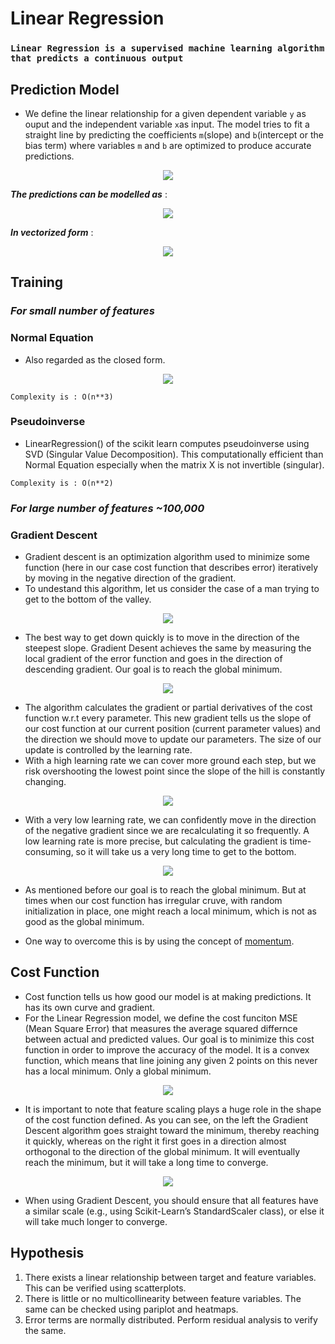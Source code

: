 # Linear Regression
### `Linear Regression is a supervised machine learning algorithm that predicts a continuous output`

## Prediction Model
* We define the linear relationship for a given dependent variable `y` as ouput and the independent variable `x`as input. The model tries to fit a straight line by predicting the coefficients `m`(slope) and `b`(intercept or the bias term) where variables `m` and `b` are optimized to produce accurate predictions.
<p align='center'>
  <img src="https://github.com/NvsYashwanth/Sales-prediction/blob/master/assets/simple%20regression.png">
</p>

***The predictions can be modelled as*** :
<p align='center'>
  <img src='https://github.com/NvsYashwanth/Sales-prediction/blob/master/assets/general%20pred.png'>
</p>

***In vectorized form*** :
<p align='center'>
  <img src='https://github.com/NvsYashwanth/Sales-prediction/blob/master/assets/general%20vector%20pred.png'>
</p>

## Training
### ***For small number of features***
### Normal Equation
* Also regarded as the closed form.
<p align='center'>
  <img src='https://github.com/NvsYashwanth/Sales-prediction/blob/master/assets/normal%20eq.png'>
</p>

`Complexity is : O(n**3)`

### Pseudoinverse
* LinearRegression() of the scikit learn computes pseudoinverse using SVD (Singular Value Decomposition). This computationally efficient than Normal Equation especially when the matrix X is not invertible (singular).

`Complexity is : O(n**2)`

### ***For large number of features ~100,000***
### Gradient Descent
* Gradient descent is an optimization algorithm used to minimize some function (here in our case cost function that describes error) iteratively by moving in the negative direction of the gradient. 
* To undestand this algorithm, let us consider the case of a man trying to get to the bottom of the valley. 
<p align='center'>
  <img src='https://github.com/NvsYashwanth/Sales-prediction/blob/master/assets/mountain.png'>
</p>

* The best way to get down quickly is to move in the direction of the steepest slope. Gradient Desent achieves the same by measuring the local gradient of the error function and goes in the direction of descending gradient. Our goal is to reach the global minimum.
<p align='center'>
  <img src='https://github.com/NvsYashwanth/Sales-prediction/blob/master/assets/descent-1.png'>
</p>

* The algorithm calculates the gradient or partial derivatives of the cost function w.r.t every parameter. This new gradient tells us the slope of our cost function at our current position (current parameter values) and the direction we should move to update our parameters. The size of our update is controlled by the learning rate.
* With a high learning rate we can cover more ground each step, but we risk overshooting the lowest point since the slope of the hill is constantly changing. 
<p align='center'>
  <img src='https://github.com/NvsYashwanth/Sales-prediction/blob/master/assets/lr%20large.png'>
</p>

* With a very low learning rate, we can confidently move in the direction of the negative gradient since we are recalculating it so frequently. A low learning rate is more precise, but calculating the gradient is time-consuming, so it will take us a very long time to get to the bottom.
<p align='center'>
  <img src='https://github.com/NvsYashwanth/Sales-prediction/blob/master/assets/lr%20small.png'>
</p>

* As mentioned before our goal is to reach the global minimum. But at times when our cost function has irregular cruve, with random initialization in place, one might reach a local minimum, which is not as good as the global minimum. 

* One way to overcome this is by using the concept of [momentum](https://distill.pub/2017/momentum/).
## Cost Function
* Cost function tells us how good our model is at making predictions. It has its own curve and gradient.
* For the Linear Regression model, we define the cost funciton MSE (Mean Square Error) that measures the average squared differnce between actual and predicted values. Our goal is to minimize this cost function in order to improve the accuracy of the model. It is a convex function, which means that line joining any given 2 points on this never has a local minimum. Only a global minimum.

<p align='center'>
  <img src='https://github.com/NvsYashwanth/Sales-prediction/blob/master/assets/MSE.png'>
</p>

* It is important to note that feature scaling plays a huge role in the shape of the cost function defined. As you can see, on the left the Gradient Descent algorithm goes straight toward the minimum, thereby reaching it quickly, whereas on the right it first goes in a direction almost orthogonal to the direction of the global minimum. It will eventually reach the minimum, but it will take a long time to converge.

<p align='center'>
  <img src='https://github.com/NvsYashwanth/Sales-prediction/blob/master/assets/mse%20fig.png'>
</p>

* When using Gradient Descent, you should ensure that all features have a similar scale (e.g., using Scikit-Learn’s StandardScaler class), or else it will take much longer to converge.

## Hypothesis
1. There exists a linear relationship between target and feature variables. This can be verified using scatterplots.
2. There is little or no multicollinearity between feature variables. The same can be checked using pariplot and heatmaps.
3. Error terms are normally distributed. Perform residual analysis to verify the same.
